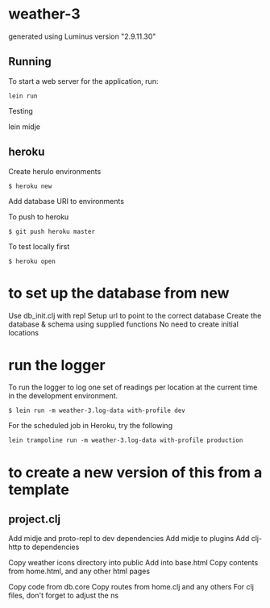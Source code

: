 # weather-3

generated using Luminus version "2.9.11.30"

## Running

To start a web server for the application, run:

    lein run

Testing

   lein midje

## heroku

Create herulo environments

```
$ heroku new
```

Add database URI to environments

To push to heroku

```
$ git push heroku master
```

To test locally first

```
$ heroku open
```
# to set up the database from new

Use db_init.clj with repl
Setup url to point to the correct database
Create the database & schema using supplied functions
No need to create initial locations

# run the logger

To run the logger to log one set of readings per location at the current time in the development environment.

```
$ lein run -m weather-3.log-data with-profile dev
```

For the scheduled job in Heroku, try the following
```
lein trampoline run -m weather-3.log-data with-profile production
```

# to create a new version of this from a template

## project.clj

Add midje and proto-repl to dev dependencies
Add midje to plugins
Add clj-http to dependencies

Copy weather icons directory into public
Add into base.html
Copy contents from home.html, and any other html pages

Copy code from db.core
Copy routes from home.clj and any others
For clj files, don't forget to adjust the ns

